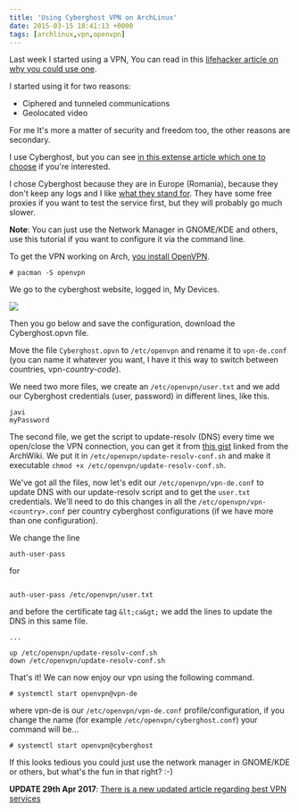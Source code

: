 ```yaml
---
title: 'Using Cyberghost VPN on ArchLinux'
date: 2015-03-15 18:41:13 +0000
tags: [archlinux,vpn,openvpn]
---
```

Last week I started using a VPN, You can read in this [lifehacker article on why you could use one][lifehacker].

I started using it for two reasons:

* Ciphered and tunneled communications
* Geolocated video

For me It's more a matter of security and freedom too, the other reasons are secondary.

I use Cyberghost, but you can see [in this extense article which one to choose][anonymous] if you're interested.

I chose Cyberghost because they are in Europe (Romania), because they don't keep any logs and I like [what they stand for][stand]. They have some free proxies if you want to test the service first, but they will probably go much slower.

**Note**: You can just use the Network Manager in GNOME/KDE and others, use this tutorial if you want to configure it via the command line.

To get the VPN working on Arch, [you install OpenVPN][openvpn].

<pre><code class="language-bash"># pacman -S openvpn
</code></pre>

We go to the cyberghost website, logged in, My Devices.

![](/content/images/2015/11/1426443764.png)

Then you go below and save the configuration, download the Cyberghost.opvn file.

Move the file `Cyberghost.opvn` to `/etc/openvpn` and rename it to `vpn-de.conf` (you can name it whatever you want, I have it this way to switch between countries, vpn-*country-code*).

We need two more files, we create an `/etc/openvpn/user.txt` and we add our Cyberghost credentials (user, password) in different lines, like this.

<pre><code class="language-bash">javi
myPassword
</code></pre>

The second file, we get the script to update-resolv (DNS) every time we open/close the VPN connection, you can get it from [this gist][resolv] linked from the ArchWiki. We put it in `/etc/openvpn/update-resolv-conf.sh` and make it executable `chmod +x /etc/openvpn/update-resolv-conf.sh`.

We've got all the files, now let's edit our `/etc/openvpn/vpn-de.conf` to update DNS with our update-resolv script and to get the `user.txt` credentials. We'll need to do this changes in all the `/etc/openvpn/vpn-<country>.conf` per country cyberghost configurations (if we have more than one configuration).

We change the line

<pre><code class="language-bash">auth-user-pass
</code></pre>

for

<pre><code class="language-bash">
auth-user-pass /etc/openvpn/user.txt
</code></pre>


and before the certificate tag `&lt;ca&gt;` we add the lines to update the DNS in this same file.

<pre><code class="language-bash">...

up /etc/openvpn/update-resolv-conf.sh
down /etc/openvpn/update-resolv-conf.sh
</code></pre>

That's it! We can now enjoy our vpn using the following command.

<pre><code class="language-bash"># systemctl start openvpn@vpn-de
</code></pre>

where vpn-de is our `/etc/openvpn/vpn-de.conf` profile/configuration, if you change the name (for example `/etc/openvpn/cyberghost.conf`) your command will be...

<pre><code class="language-bash"># systemctl start openvpn@cyberghost
</code></pre>

If this looks tedious you could just use the network manager in GNOME/KDE or others, but what's the fun in that right? :-)

**UPDATE 29th Apr 2017**: [There is a new updated article regarding best VPN services](https://thebestvpn.com/)

[resolv]: https://raw.githubusercontent.com/masterkorp/openvpn-update-resolv-conf/master/update-resolv-conf.sh
[servers]: http://www.cyberghostvpn.com/en_us/server
[stand]: http://www.cyberghostvpn.com/en_us
[anonymous]: http://torrentfreak.com/which-vpn-services-take-your-anonymity-seriously-2014-edition-140315/2/
[lifehacker]: http://lifehacker.com/5940565/why-you-should-start-using-a-vpn-and-how-to-choose-the-best-one-for-your-needs
[openvpn]: https://wiki.archlinux.org/index.php/OpenVPN
